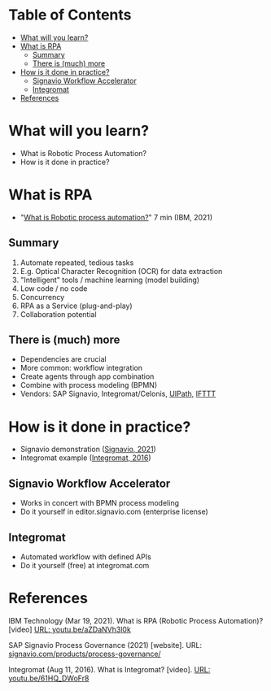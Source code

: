 
# Table of Contents

-   [What will you learn?](#org681e2f8)
-   [What is RPA](#orgc9c1624)
    -   [Summary](#orge49b1a6)
    -   [There is (much) more](#orgf5b757e)
-   [How is it done in practice?](#org2738ce0)
    -   [Signavio Workflow Accelerator](#orgeda37e0)
    -   [Integromat](#org2cdf024)
-   [References](#org23d97df)



<a id="org681e2f8"></a>

# What will you learn?

-   What is Robotic Process Automation?
-   How is it done in practice?


<a id="orgc9c1624"></a>

# What is RPA

-   "[What is Robotic process automation?](https://youtu.be/aZDaNVh3l0k)" 7 min (IBM, 2021)


<a id="orge49b1a6"></a>

## Summary

1.  Automate repeated, tedious tasks
2.  E.g. Optical Character Recognition (OCR) for data extraction
3.  "Intelligent" tools / machine learning (model building)
4.  Low code / no code
5.  Concurrency
6.  RPA as a Service (plug-and-play)
7.  Collaboration potential


<a id="orgf5b757e"></a>

## There is (much) more

-   Dependencies are crucial
-   More common: workflow integration
-   Create agents through app combination
-   Combine with process modeling (BPMN)
-   Vendors: SAP Signavio, Integromat/Celonis, [UIPath](https://www.uipath.com/), [IFTTT](https://ifttt.com/)


<a id="org2738ce0"></a>

# How is it done in practice?

-   Signavio demonstration ([Signavio, 2021](#org64b4e8b))
-   Integromat example ([Integromat, 2016](#org9b0e1fe))


<a id="orgeda37e0"></a>

## Signavio Workflow Accelerator

-   Works in concert with BPMN process modeling
-   Do it yourself in editor.signavio.com (enterprise license)


<a id="org2cdf024"></a>

## Integromat

-   Automated workflow with defined APIs
-   Do it yourself (free) at integromat.com


<a id="org23d97df"></a>

# References

IBM Technology (Mar 19, 2021). What is RPA (Robotic Process
Automation)? [video] [URL: youtu.be/aZDaNVh3l0k](https://youtu.be/aZDaNVh3l0k)

<a id="org64b4e8b"></a> SAP Signavio Process Governance (2021) [website]. URL:
[signavio.com/products/process-governance/](https://www.signavio.com/products/process-governance/)

<a id="org9b0e1fe"></a> Integromat (Aug 11, 2016). What is Integromat? [video]. [URL:
youtu.be/61HQ\_DWoFr8](https://youtu.be/61HQ_DWoFr8)


